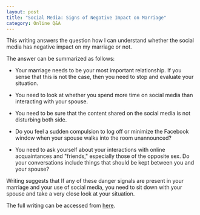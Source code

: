 ```yaml
---
layout: post
title: "Social Media: Signs of Negative Impact on Marriage"
category: Online Q&A
---
```

This writing answers the question how I can understand whether the social media has negative impact on my marriage or not. 

The answer can be summarized as follows:

+ Your marriage needs to be your most important relationship. If you sense that this is not the case, then you need to stop and evaluate your situation.

+ You need to look at whether you spend more time on social media than interacting with your spouse.
<!-- more -->

+ You need to be sure that the content shared on the social media is not disturbing both side. 

+ Do you feel a sudden compulsion to log off or minimize the Facebook window when your spouse walks into the room unannounced? 

+ You need to ask yourself about your interactions with online acquaintances and "friends," especially those of the opposite sex. 
Do your conversations include things that should be kept between you and your spouse? 

Writing suggests that If any of these danger signals are present in your marriage and your use of social media, 
you need to sit down with your spouse and take a very close look at your situation.

The full writing can be accessed from [here](http://family.custhelp.com/app/answers/detail/a_id/26288/~/social-media%3A-signs-of-negative-impact-on-marriage).
